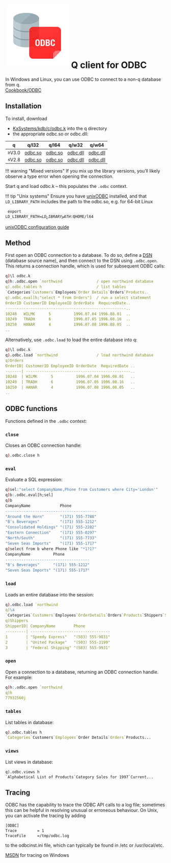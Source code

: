 # ![ODBC](img/odbc.png) Q client for ODBC


In Windows and Linux, you can use ODBC to connect to a non-q database from q.  
<i class="fa fa-hand-o-right"></i> [Cookbook/ODBC](/cookbook/odbc)



## Installation

To install, download

- <i class="fa fa-github"></i> [KxSystems/kdb/c/odbc.k](https://github.com/KxSystems/kdb/blob/master/c/odbc.k) into the q directory
- the appropriate odbc.so or odbc.dll:

| q        | q/l32 | q/l64 | q/w32 | q/w64 |
|----------|-------|-------|-------|-------|
| &ge;V3.0 | [odbc.so <i class="fa fa-download"></i>](https://github.com/KxSystems/kdb/blob/master/l32/odbc.so) | [odbc.so <i class="fa fa-download"></i>](https://github.com/KxSystems/kdb/blob/master/l64/odbc.so) |  [odbc.dll <i class="fa fa-download"></i>](https://github.com/KxSystems/kdb/blob/master/w32/odbc.dll) | [odbc.dll <i class="fa fa-download"></i>](https://github.com/KxSystems/kdb/blob/master/w64/odbc.dll) |
| &le;V2.8 | [odbc.so <i class="fa fa-download"></i>](https://github.com/KxSystems/kdb/blob/fe18dbf88816e8b09f081493ee3ea099acce1af3/l32/odbc.so) | [odbc.so <i class="fa fa-download"></i>](https://github.com/KxSystems/kdb/blob/fe18dbf88816e8b09f081493ee3ea099acce1af3/l64/odbc.so) | [odbc.dll <i class="fa fa-download"></i>](https://github.com/KxSystems/kdb/blob/fe18dbf88816e8b09f081493ee3ea099acce1af3/w32/odbc.dll) | [odbc.dll <i class="fa fa-download"></i>](https://github.com/KxSystems/kdb/blob/fe18dbf88816e8b09f081493ee3ea099acce1af3/w64/odbc.dll) |

!!! warning "Mixed versions"
    If you mix up the library versions, you’ll likely observe a type error when opening the connection.

Start q and load odbc.k – this populates the `.odbc` context.

!!! tip "Unix systems"
    Ensure you have [unixODBC](http://www.unixodbc.com) installed, 
    and that `LD_LIBRARY_PATH` includes the path to the odbc.so, e.g. for 64-bit Linux
    <pre><code class="language-bash">
    export LD_LIBRARY_PATH=$LD_LIBRARY_PATH:$QHOME/l64
    </code></pre>
    <i class="fa fa-hand-o-right"></i> [unixODBC configuration guide](http://www.easysoft.com/developer/interfaces/odbc/linux.html)


## Method

First open an ODBC connection to a database. 
To do so, define a [DSN](http://en.wikipedia.org/wiki/Database_Source_Name) (database source name), and then connect to the DSN using `.odbc.open`. 
This returns a connection handle, which is used for subsequent ODBC calls:
```q
q)\l odbc.k
q)h:.odbc.open `northwind               / open northwind database
q).odbc.tables h                        / list tables
`Categories`Customers`Employees`Order Details`Orders`Products..
q).odbc.eval[h;"select * from Orders"]  / run a select statement
OrderID CustomerID EmployeeID OrderDate  RequiredDate..
-----------------------------------------------------..
10248   WILMK      5          1996.07.04 1996.08.01  ..
10249   TRADH      6          1996.07.05 1996.08.16  ..
10250   HANAR      4          1996.07.08 1996.08.05  ..
..
```
Alternatively, use `.odbc.load` to load the entire database into q:
```q
q)\l odbc.k
q).odbc.load `northwind                 / load northwind database
q)Orders
OrderID| CustomerID EmployeeID OrderDate  RequiredDate ..
-------| ----------------------------------------------..
10248  | WILMK      5          1996.07.04 1996.08.01   ..
10249  | TRADH      6          1996.07.05 1996.08.16   ..
10250  | HANAR      4          1996.07.08 1996.08.05   ..
..
```


## ODBC functions

<!-- WTF?
```
#!comment
[#fkey fkey], [#fkeys fkeys], [#keys keys], [[#skey skey], [#xfkey xfkey]
```
-->
Functions defined in the `.odbc` context:


### `close`

Closes an ODBC connection handle:
```q
q).odbc.close h
```


### `eval`

Evaluate a SQL expression:
```q
q)sel:"select CompanyName,Phone from Customers where City='London'"
q)b:.odbc.eval[h;sel]
q)b
CompanyName             Phone
----------------------------------------
"Around the Horn"       "(171) 555-7788"
"B's Beverages"         "(171) 555-1212"
"Consolidated Holdings" "(171) 555-2282"
"Eastern Connection"    "(171) 555-0297"
"North/South"           "(171) 555-7733"
"Seven Seas Imports"    "(171) 555-1717"
q)select from b where Phone like "*1?1?"
CompanyName          Phone
-------------------------------------
"B's Beverages"      "(171) 555-1212"
"Seven Seas Imports" "(171) 555-1717"
```


### `load`

Loads an entire database into the session:
```q
q).odbc.load `northwind
q)\a
`Categories`Customers`Employees`OrderDetails`Orders`Products`Shippers`Supplie..
q)Shippers
ShipperID| CompanyName        Phone
---------| -----------------------------------
1        | "Speedy Express"   "(503) 555-9831"
2        | "United Package"   "(503) 555-3199"
3        | "Federal Shipping" "(503) 555-9931"
```


### `open`

Open a connection to a database, returning an ODBC connection handle. For example:
```q
q)h:.odbc.open `northwind
q)h
77932560j
```


### `tables`

List tables in database:
```q
q).odbc.tables h
`Categories`Customers`Employees`Order Details`Orders`Products...
```


### `views`

List views in database:
```
q).odbc.views h
`Alphabetical List of Products`Category Sales for 1997`Current...
```


## Tracing

ODBC has the capability to trace the ODBC API calls to a log file; 
sometimes this can be helpful in resolving unusual or erroneous behaviour. 
On Unix, you can activate the tracing by adding
```
[ODBC]
Trace         = 1
TraceFile     =/tmp/odbc.log
```
to the odbcinst.ini file, which can typically be found in /etc or /usr/local/etc.

<i class="fa fa-hand-o-right"></i> [MSDN](http://msdn.microsoft.com/en-us/library/windows/desktop/ms711034(v=vs.85).aspx)
for tracing on Windows
